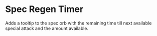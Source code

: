# Spec Regen Timer
Adds a tooltip to the spec orb with the remaining time till next available special attack and the amount available.